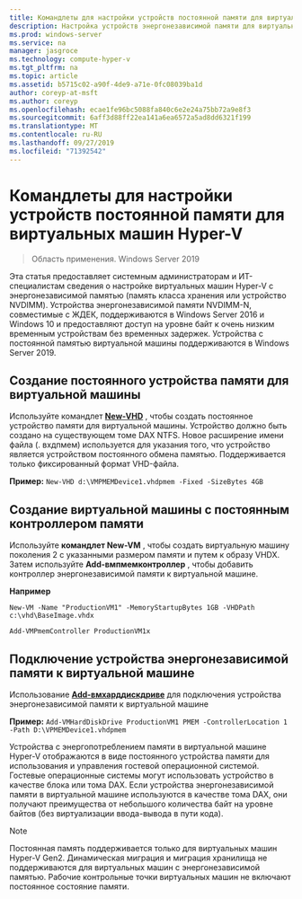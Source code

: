 ```yaml
---
title: Командлеты для настройки устройств постоянной памяти для виртуальных машин Hyper-V
description: Настройка устройств энергонезависимой памяти для виртуальных машин Hyper-V
ms.prod: windows-server
ms.service: na
manager: jasgroce
ms.technology: compute-hyper-v
ms.tgt_pltfrm: na
ms.topic: article
ms.assetid: b5715c02-a90f-4de9-a71e-0fc08039ba1d
author: coreyp-at-msft
ms.author: coreyp
ms.openlocfilehash: ecae1fe96bc5088fa840c6e2e24a75bb72a9e8f3
ms.sourcegitcommit: 6aff3d88ff22ea141a6ea6572a5ad8dd6321f199
ms.translationtype: MT
ms.contentlocale: ru-RU
ms.lasthandoff: 09/27/2019
ms.locfileid: "71392542"
---
```

# <a name="cmdlets-for-configuring-persistent-memory-devices-for-hyper-v-vms"></a>Командлеты для настройки устройств постоянной памяти для виртуальных машин Hyper-V

>Область применения. Windows Server 2019

Эта статья предоставляет системным администраторам и ИТ-специалистам сведения о настройке виртуальных машин Hyper-V с энергонезависимой памятью (память класса хранения или устройство NVDIMM). Устройства энергонезависимой памяти NVDIMM-N, совместимые с ЖДЕК, поддерживаются в Windows Server 2016 и Windows 10 и предоставляют доступ на уровне байт к очень низким временным устройствам без временных задержек. Устройства с постоянной памятью виртуальной машины поддерживаются в Windows Server 2019. 

## <a name="create-a-persistent-memory-device-for-a-vm"></a>Создание постоянного устройства памяти для виртуальной машины

Используйте командлет **[New-VHD](https://docs.microsoft.com/powershell/module/hyper-v/new-vhd?view=win10-ps)** , чтобы создать постоянное устройство памяти для виртуальной машины. Устройство должно быть создано на существующем томе DAX NTFS.  Новое расширение имени файла (. вхдпмем) используется для указания того, что устройство является устройством постоянного обмена памятью. Поддерживается только фиксированный формат VHD-файла.

**Пример:** `New-VHD d:\VMPMEMDevice1.vhdpmem -Fixed -SizeBytes 4GB`

## <a name="create-a-vm-with-a-persistent-memory-controller"></a>Создание виртуальной машины с постоянным контроллером памяти



Используйте **командлет New-VM** , чтобы создать виртуальную машину поколения 2 с указанными размером памяти и путем к образу VHDX. Затем используйте **Add-вмпмемконтроллер** , чтобы добавить контроллер энергонезависимой памяти к виртуальной машине.

**Например** 
    
    New-VM -Name "ProductionVM1" -MemoryStartupBytes 1GB -VHDPath c:\vhd\BaseImage.vhdx

    Add-VMPmemController ProductionVM1x

## <a name="attach-a-persistent-memory-device-to-a-vm"></a>Подключение устройства энергонезависимой памяти к виртуальной машине

Использование **[Add-вмхарддискдриве](https://docs.microsoft.com/powershell/module/hyper-v/add-vmharddiskdrive?view=win10-ps)** для подключения устройства энергонезависимой памяти к виртуальной машине

**Пример:** `Add-VMHardDiskDrive ProductionVM1 PMEM -ControllerLocation 1 -Path D:\VPMEMDevice1.vhdpmem`

Устройства с энергопотреблением памяти в виртуальной машине Hyper-V отображаются в виде постоянного устройства памяти для использования и управления гостевой операционной системой. Гостевые операционные системы могут использовать устройство в качестве блока или тома DAX. Если устройства энергонезависимой памяти в виртуальной машине используются в качестве тома DAX, они получают преимущества от небольшого количества байт на уровне байтов (без виртуализации ввода-вывода в пути кода). 

>[!NOTE] 
>Постоянная память поддерживается только для виртуальных машин Hyper-V Gen2. Динамическая миграция и миграция хранилища не поддерживаются для виртуальных машин с энергонезависимой памятью. Рабочие контрольные точки виртуальных машин не включают постоянное состояние памяти. 
